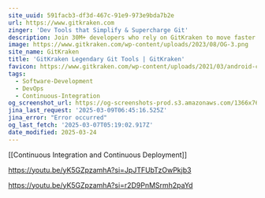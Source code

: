 ```yaml
---
site_uuid: 591facb3-df3d-467c-91e9-973e9bda7b2e
url: https://www.gitkraken.com
zinger: 'Dev Tools that Simplify & Supercharge Git'
description: Join 30M+ developers who rely on GitKraken to move faster and collaborate more effectively
image: https://www.gitkraken.com/wp-content/uploads/2023/08/OG-3.png
site_name: GitKraken
title: 'GitKraken Legendary Git Tools | GitKraken'
favicon: https://www.gitkraken.com/wp-content/uploads/2021/03/android-chrome-144x144-1.png
tags:
  - Software-Development
  - DevOps
  - Continuous-Integration
og_screenshot_url: https://og-screenshots-prod.s3.amazonaws.com/1366x768/80/false/6ae854199fdfc039fc39607e0a3f9991ecc9410f20b30490b9d9bf3a5ef1a39c.jpeg
jina_last_request: '2025-03-09T06:45:16.525Z'
jina_error: "Error occurred"
og_last_fetch: '2025-03-07T05:19:02.917Z'
date_modified: 2025-03-24
---
```



[[Continuous Integration and Continuous Deployment]]

https://youtu.be/yK5GZpzamhA?si=JpJTFUbTzOwPkjb3

https://youtu.be/yK5GZpzamhA?si=r2D9PnMSrmh2paYd